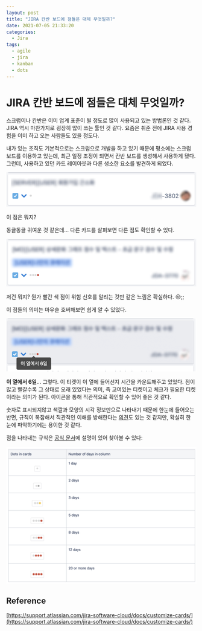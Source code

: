 ```yaml
---
layout: post
title: "JIRA 칸반 보드에 점들은 대체 무엇일까?"
date: 2021-07-05 21:33:20
categories:
  - Jira
tags:
  - agile
  - jira
  - kanban
  - dots
---
```

# JIRA 칸반 보드에 점들은 대체 무엇일까?

스크럼이나 칸반은 이미 업계 표준이 될 정도로 많이 사용되고 있는 방법론인 것 같다. JIRA 역시 마찬가지로 굉장히 많이 쓰는 툴인 것 같다. 요즘은 취준 전에 JIRA 사용 경험을 이미 하고 오는 사람들도 있을 정도다.

내가 있는 조직도 기본적으로는 스크럼으로 개발을 하고 있기 때문에 평소에는 스크럼 보드를 이용하고 있는데, 최근 일정 조정이 되면서 칸반 보드를 생성해서 사용하게 됐다. 그런데, 사용하고 있던 카드 레이아웃과 다른 생소한 요소를 발견하게 되었다.

![img](./assets/posts/2021-10-07-jira-kanban-card-dots/img_kanban_ex1.png)

이 점은 뭐지?

동글동글 귀여운 것 같은데... 다른 카드를 살펴보면 다른 점도 확인할 수 있다.

![img](./assets/posts/2021-10-07-jira-kanban-card-dots/img_kanban_ex2.png)

저건 뭐지? 뭔가 빨간 색 점이 위험 신호를 알리는 것만 같은 느낌은 확실하다. 😑;;

이 점들의 의미는 마우슬 호버해보면 쉽게 알 수 있었다.

![img](./assets/posts/2021-10-07-jira-kanban-card-dots/img_kanban_ex3.png)

**이 열에서 6일**... 그렇다. 이 티켓이 이 열에 들어선지 시간을 카운트해주고 있었다. 점이 많고 빨갈수록 그 상태로 오래 있었다는 의미, 즉 고여있는 티켓이고 체크가 필요한 티켓이라는 의미가 된다. 아이콘을 통해 직관적으로 확인할 수 있어 좋은 것 같다.

숫자로 표시되지않고 색깔과 모양의 시각 정보만으로 나타내기 때문에 한눈에 들어오는 반면, 규칙이 복잡해서 직관적인 이해를 방해한다는 [의견](https://uxdesign.cc/a-deep-dive-into-those-dots-on-jira-kanban-cards-45ed61f22421)도 있는 것 같지만, 확실히 한 눈에 파악하기에는 용이한 것 같다.

점을 나타내는 규칙은 [공식 문서](https://support.atlassian.com/jira-software-cloud/docs/customize-cards/)에 설명이 있어 찾아볼 수 있다:

![img](./assets/posts/2021-10-07-jira-kanban-card-dots/img_card_doc.png)

## Reference

[https://support.atlassian.com/jira-software-cloud/docs/customize-cards/](https://support.atlassian.com/jira-software-cloud/docs/customize-cards/)
